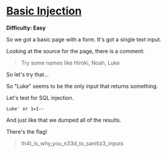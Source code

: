 # [Basic Injection](https://ctflearn.com/problems/88)

**Difficulty: Easy**

So we got a basic page with a form. It's got a single text input.

Looking at the source for the page, there is a comment:

> Try some names like Hiroki, Noah, Luke

So let's try that...

So "Luke" seems to be the only input that returns something.

Let's test for SQL injection.

`Luke' or 1=1-- `

And just like that we dumped all of the results.

There's the flag!

> th4t_is_why_you_n33d_to_sanitiz3_inputs

